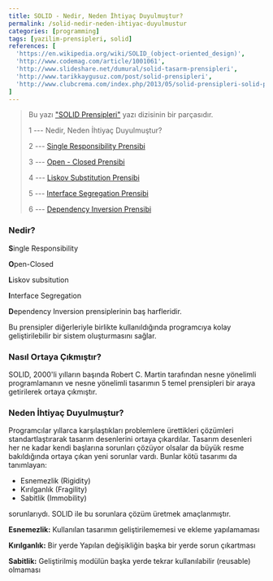 ```yaml
---
title: SOLID - Nedir, Neden İhtiyaç Duyulmuştur?
permalink: /solid-nedir-neden-ihtiyac-duyulmustur
categories: [programming]
tags: [yazilim-prensipleri, solid]
references: [
  'https://en.wikipedia.org/wiki/SOLID_(object-oriented_design)',
  'http://www.codemag.com/article/1001061',
  'http://www.slideshare.net/dumural/solid-tasarm-prensipleri',
  'http://www.tarikkaygusuz.com/post/solid-prensipleri',
  'http://www.clubcrema.com/index.php/2013/05/solid-prensipleri-solid-principles/',
]
---
```


> Bu yazı ["SOLID Prensipleri"](/seriler/solid-prensipleri) yazı dizisinin bir parçasıdır.
>
> 1 --- Nedir, Neden İhtiyaç Duyulmuştur?
>
> 2 --- [Single Responsibility Prensibi](/solid-single-responsibility)
>
> 3 --- [Open - Closed Prensibi](/solid-open-closed)
>
> 4 --- [Liskov Substitution Prensibi](/solid-liskov-substitution)
>
> 5 --- [Interface Segregation Prensibi](/solid-interface-segregation)
>
> 6 --- [Dependency Inversion Prensibi](/solid-dependency-inversion)

<!-- nedir -->

### Nedir?
  
**S**ingle Responsibility

**O**pen-Closed 

**L**iskov subsitution 

**I**nterface Segregation

**D**ependency Inversion  prensiplerinin baş harfleridir.

Bu prensipler diğerleriyle birlikte kullanıldığında programcıya kolay geliştirilebilir bir sistem oluşturmasını sağlar.

<!-- Nasıl Ortaya Çıkmıştır -->

### Nasıl Ortaya Çıkmıştır?
SOLID, 2000'li yılların başında Robert C. Martin tarafından nesne yönelimli programlamanın ve nesne yönelimli tasarımın 5 temel prensipleri bir araya getirilerek ortaya çıkmıştır.

<!-- Neden İhtiyaç Duyulmuştur -->

### Neden İhtiyaç Duyulmuştur?

Programcılar yıllarca karşılaştıkları problemlere ürettikleri çözümleri standartlaştırarak tasarım desenlerini ortaya çıkardılar. Tasarım desenleri her ne kadar kendi başlarına sorunları çözüyor olsalar da büyük resme bakıldığında ortaya çıkan yeni sorunlar vardı. Bunlar kötü tasarımı da tanımlayan:

- Esnemezlik (Rigidity)
- Kırılganlık (Fragility)
- Sabitlik (Immobility) 

sorunlarıydı. SOLID ile bu sorunlara çözüm üretmek amaçlanmıştır.

**Esnemezlik:** Kullanılan tasarımın geliştirilememesi ve ekleme yapılamaması 

**Kırılganlık:** Bir yerde Yapılan değişikliğin başka bir yerde sorun çıkartması

**Sabitlik:** Geliştirilmiş modülün başka yerde tekrar kullanılabilir (reusable) olmaması